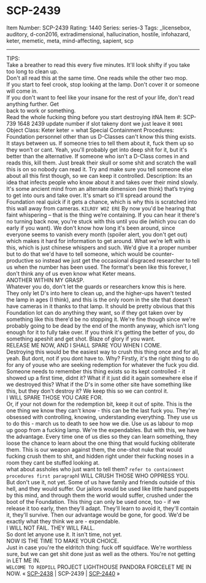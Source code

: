 # SCP-2439
Item Number: SCP-2439
Rating: 1440
Series: series-3
Tags: _licensebox, auditory, d-con2016, extradimensional, hallucination, hostile, infohazard, keter, memetic, meta, mind-affecting, sapient, scp

---

TIPS:  
Take a breather to read this every five minutes. It'll look shifty if you take too long to clean up.  
Don't all read this at the same time. One reads while the other two mop.  
If you start to feel crook, stop looking at the lamp. Don't cover it or someone will come in.  
If you don't want to feel like your insane for the rest of your life, don't read anything further. Get  
back to work or something.  
Read the whole fucking thing before you start destroying itNA
Item #: SCP-739 1648 2439 update number if slot takeny dont we just leave it `9001`
Object Class: Keter keter = what
Special Containment Procedures: Foundation personnel other than us D-Classes can't know this thing exists. It stays between us. If someone tries to tell them about it, fuck them up so they won’t or cant. Yeah, you'll probably get into deep shit for it, but it's better than the alternative.
If someone who isn't a D-Class comes in and reads this, kill them. Just break their skull or some shit and scratch the wall this is on so nobody can read it. Try and make sure you tell someone else about all this first though, so we can keep it controlled.
Description: Its an idea that infects people who know about it and takes over their mind slowly. It's some ancient mind from an alternate dimension (we think) that’s trying to get into ours and take over. It's smart so it'll spread around the Foundation real quick if it gets a chance, which is why this is scratched into this wall away from cameras. `KILROY WOZ ERE`
By now you'd be hearing that faint whispering – that is the thing we’re containing. If you can hear it there's no turning back now, you're stuck with this until you die (which you can do early if you want). We don't know how long it's been around, since everyone seems to vanish every month (spoiler alert, you don't get out) which makes it hard for information to get around. What we're left with is this, which is just chinese whispers and such. We'd give it a proper number but to do that we'd have to tell someone, which would be counter-productive so instead we just get the occasional disgraced researcher to tell us when the number has been used. The format's been like this forever, I don't think any of us even know what Keter means.  
ANOTHER WITHIN MY GRASP.  
Whatever you do, don't let the guards or researchers know this is here. They only let D's into here to clean up, and the higher-ups haven't tested the lamp in ages (I think), and this is the only room in the site that doesn't have cameras in it thanks to that lamp. It should be pretty obvious that this Foundation lot can do anything they want, so if they got taken over by something like this there'd be no stopping it. We're fine though since we're probably going to be dead by the end of the month anyway, which isn't long enough for it to fully take over. If you think it's getting the better of you, do something apeshit and get shot. Blaze of glory if you want.  
RELEASE ME NOW, AND I SHALL SPARE YOU WHEN I COME.  
Destroying this would be the easiest way to crush this thing once and for all, yeah. But dont, not if you dont have to. Why? Firstly, it's the right thing to do for any of youse who are seeking redemption for whatever the fuck you did. Someone needs to remember this thing exists so its kept controlled - it showed up a first time, didnt it? What if it just did it again somewhere else if we destroyed this? What if the D's in some other site have something like this, but they don't destroy it? We keep this so we can control it.  
I WILL SPARE THOSE YOU CARE FOR.  
Or, if your not down for the redemption bit, keep it out of spite. This is the one thing we know they can't know - this can be the last fuck you. They're obsessed with controlling, knowing, understanding everything. They use us to do this - march us to death to see how we die. Use us as labour to mop up goop from a fucking lamp. We're the expendables. But with this, we have the advantage. Every time one of us dies so they can learn something, they loose the chance to learn about the one thing that would fucking obliterate them. This is our weapon against them, the one-shot nuke that would fucking crush them to shit, and hidden right under their fucking noses in a room they cant be stuffed looking at.  
what about assholes who just want to tell them? `refer to containment procedures first paragraph`I WILL CRUSH THOSE WHO OPPRESS YOU.  
But don't use it, not yet. Some of us have family and friends outside of this hell, and they would suffer. Our jailors would be used like little hand puppets by this mind, and through them the world would suffer, crushed under the boot of the Foundation. This thing can only be used once, too - if we release it too early, then they'll adapt. They'll learn to avoid it, they'll contain it, they'll survive. Then our advantage would be gone, for good. We'd be exactly what they think we are - expendable.  
I WILL NOT FAIL. THEY WILL FALL.  
So dont let anyone use it. It isn't time, not yet.  
NOW IS THE TIME TO MAKE YOUR CHOICE.  
Just in case you're the eldritch thing: fuck off squidface. We're worthless sure, but we can get shit done just as well as the others. You're not getting in LET ME IN.  
`WELCOME TO REDPILL` PROJECT LIGHTHOUSE PANDORA FORCELET ME IN NOW.
« [SCP-2438](/scp-2438) | SCP-2439 | [SCP-2440](/scp-2440) »